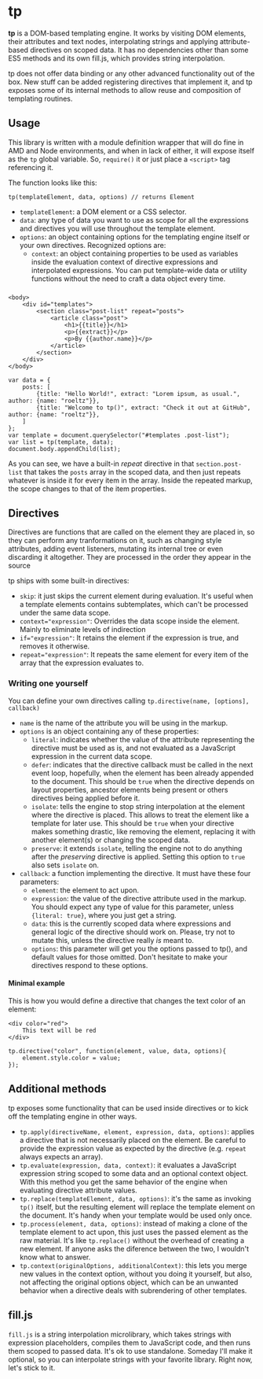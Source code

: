 tp
==

**tp** is a DOM-based templating engine. It works by visiting DOM elements, their attributes and text nodes, interpolating strings and applying attribute-based directives on scoped data. It has no dependencies other than some ES5 methods and its own fill.js, which provides string interpolation. 

tp does not offer data binding or any other advanced functionality out of the box. New stuff can be added registering directives that implement it, and tp exposes some of its internal methods to allow reuse and composition of templating routines.

## Usage

This library is written with a module definition wrapper that will do fine in AMD and Node environments, and when in lack of either, it will expose itself as the `tp` global variable. So, `require()` it or just place a `<script>` tag referencing it.

The function looks like this:

	tp(templateElement, data, options) // returns Element

- `templateElement`: a DOM element or a CSS selector.
- `data`: any type of data you want to use as scope for all the expressions and directives you will use throughout the template element.
- `options`: an object containing options for the templating engine itself or your own directives. Recognized options are:
	- `context`: an object containing properties to be used as variables inside the evaluation context of directive expressions and interpolated expressions. You can put template-wide data or utility functions without the need to craft a data object every time.

### 

	<body>
		<div id="templates">
			<section class="post-list" repeat="posts">
				<article class="post">
					<h1>{{title}}</h1>
					<p>{{extract}}</p>
					<p>By {{author.name}}</p>
				</article>
			</section>
		</div>
	</body>
	
	var data = {
		posts: [
			{title: "Hello World!", extract: "Lorem ipsum, as usual.", author: {name: "roeltz"}},
			{title: "Welcome to tp()", extract: "Check it out at GitHub", author: {name: "roeltz"}},
		]
	}; 
	var template = document.querySelector("#templates .post-list");
	var list = tp(template, data);
	document.body.appendChild(list);

As you can see, we have a built-in *repeat* directive in that `section.post-list` that takes the `posts` array in the scoped data, and then just repeats whatever is inside it for every item in the array. Inside the repeated markup, the scope changes to that of the item properties.

## Directives

Directives are functions that are called on the element they are placed in, so they can perform any tranformations on it, such as changing style attributes, adding event listeners, mutating its internal tree or even discarding it altogether. They are processed in the order they appear in the source

tp ships with some built-in directives:

- `skip`: it just skips the current element during evaluation. It's useful when a template elements contains subtemplates, which can't be processed under the same data scope.
- `context="expression"`: Overrides the data scope inside the element. Mainly  to eliminate levels of indirection 
- `if="expression"`: It retains the element if the expression is true, and removes it otherwise.
- `repeat="expression"`: It repeats the same element for every item of the array that the expression evaluates to.

### Writing one yourself

You can define your own directives calling `tp.directive(name, [options], callback)`

- `name` is the name of the attribute you will be using in the markup.
- `options` is an object containing any of these properties:
	- `literal`: indicates whether the value of the attribute representing the directive must be used as is, and not evaluated as a JavaScript expression in the current data scope.
	- `defer`: indicates that the directive callback must be called in the next event loop, hopefully, when the element has been already appended to the document. This should be `true` when the directive depends on layout properties, ancestor elements being present or others directives being applied before it.
	- `isolate`: tells the engine to stop string interpolation at the element where the directive is placed. This allows to treat the element like a template for later use. This should be `true` when your directive makes something drastic, like removing the element, replacing it with another element(s) or changing the scoped data.
	- `preserve`: it extends `isolate`, telling the engine not to do anything after the *preserving* directive is applied. Setting this option to `true` also sets `isolate` on. 
- `callback`: a function implementing the directive. It must have these four parameters:
	- `element`: the element to act upon.
	- `expression`: the value of the directive attribute used in the markup. You should expect any type of value for this parameter, unless `{literal: true}`, where you just get a string.
	- `data`: this is the currently scoped data where expressions and general logic of the directive should work on. Please, try not to mutate this, unless the directive really *is* meant to.
	- `options`: this parameter will get you the options passed to tp(), and default values for those omitted. Don't hesitate to make your directives respond to these options.

#### Minimal example

This is how you would define a directive that changes the text color of an element:

	<div color="red">
		This text will be red
	</div>

	tp.directive("color", function(element, value, data, options){
		element.style.color = value;
	});

## Additional methods

tp exposes some functionality that can be used inside directives or to kick off the templating engine in other ways.

- `tp.apply(directiveName, element, expression, data, options)`: applies a directive that is not necessarily placed on the element. Be careful to provide the expression value as expected by the directive (e.g. `repeat` always expects an array).
- `tp.evaluate(expression, data, context)`: it evaluates a JavaScript expression string scoped to some data and an optional context object. With this method you get the same behavior of the engine when evaluating directive attribute values.
- `tp.replace(templateElement, data, options)`: it's the same as invoking `tp()` itself, but the resulting element will replace the template element on the document. It's handy when your template would be used only once.
- `tp.process(element, data, options)`: instead of making a clone of the template element to act upon, this just uses the passed element as the raw material. It's like `tp.replace()` without the overhead of creating a new element. If anyone asks the diference between the two, I wouldn't know what to answer.
- `tp.context(originalOptions, additionalContext)`: this lets you merge new values in the context option, without you doing it yourself, but also, not affecting the original options object, which can be an unwanted behavior when a directive deals with subrendering of other templates.

## fill.js

`fill.js` is a string interpolation microlibrary, which takes strings with expression placeholders, compiles them to JavaScript code, and then runs them scoped to passed data. It's ok to use standalone. Someday I'll make it optional, so you can interpolate strings with your favorite library. Right now, let's stick to it.
